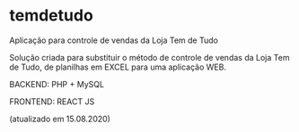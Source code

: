 # temdetudo
Aplicação para controle de vendas da Loja Tem de Tudo

Solução criada para substituir o método de controle de vendas da Loja Tem de Tudo, de planilhas em EXCEL para uma aplicação WEB.

BACKEND:  PHP + MySQL

FRONTEND: REACT JS

(atualizado em 15.08.2020)